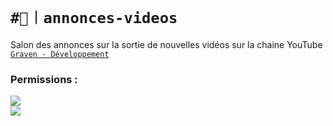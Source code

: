 # `#📢︱annonces-videos`
Salon des annonces sur la sortie de nouvelles vidéos sur la chaine
YouTube [`Graven - Développement`](https://youtube.com/c/GravenilvecTuto)

### Permissions :
![](https://img.shields.io/badge/Lecture-OUI-green?style=for-the-badge) <br/>
![](https://img.shields.io/badge/Ecriture-NON-red?style=for-the-badge)
